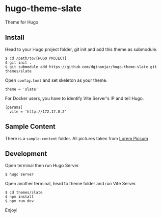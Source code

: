 # hugo-theme-slate
Theme for Hugo


## Install

Head to your Hugo project folder, git init and add this theme as submodule.

```
$ cd /path/to/[HUGO PROJECT]
$ git init .
$ git submodule add https://github.com/dginanjar/hugo-theme-slate.git themes/slate
```

Open `config.toml` and set skeleton as your theme.

```
theme = 'slate'
```

For Docker users, you have to identify Vite Server's IP and tell Hugo.

```
[params]
  vite = 'http://172.17.0.2'
```

## Sample Content

There is a `sample-content` folder. All pictures taken from [Lorem Picsum](https://picsum.photos/)

## Development

Open terminal then run Hugo Server.

```
$ hugo server
```

Open another terminal, head to theme folder and run Vite Server.

```
$ cd themes/slate
$ npm install
$ npm run dev
```

Enjoy!

